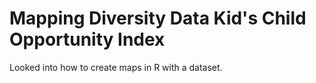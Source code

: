 # Mapping Diversity Data Kid's Child Opportunity Index
Looked into how to create maps in R with a dataset. 
